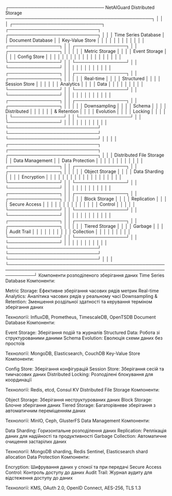 ┌────────────────────────────── NetAIGuard Distributed Storage ──────────────────────────────────────────────┐
│                                                                                                            │
│  ┌────────────────────────────┐    ┌────────────────────────────┐    ┌────────────────────────────┐       │
│  │  Time Series Database      │    │  Document Database         │    │  Key-Value Store           │       │
│  │                            │    │                            │    │                            │       │
│  │  ┌────────────────┐        │    │  ┌────────────────┐        │    │  ┌────────────────┐        │       │
│  │  │ Metric Storage │        │    │  │ Event Storage  │        │    │  │ Config Store   │        │       │
│  │  │                │        │    │  │                │        │    │  │                │        │       │
│  │  └────────────────┘        │    │  └────────────────┘        │    │  └────────────────┘        │       │
│  │                            │    │                            │    │                            │       │
│  │  ┌────────────────┐        │    │  ┌────────────────┐        │    │  ┌────────────────┐        │       │
│  │  │ Real-time      │        │    │  │ Structured     │        │    │  │ Session Store  │        │       │
│  │  │ Analytics      │        │    │  │ Data           │        │    │  │                │        │       │
│  │  └────────────────┘        │    │  └────────────────┘        │    │  └────────────────┘        │       │
│  │                            │    │                            │    │                            │       │
│  │  ┌────────────────┐        │    │  ┌────────────────┐        │    │  ┌────────────────┐        │       │
│  │  │ Downsampling   │        │    │  │ Schema         │        │    │  │ Distributed    │        │       │
│  │  │ & Retention    │        │    │  │ Evolution      │        │    │  │ Locking        │        │       │
│  │  └────────────────┘        │    │  └────────────────┘        │    │  └────────────────┘        │       │
│  │                            │    │                            │    │                            │       │
│  └────────────────────────────┘    └────────────────────────────┘    └────────────────────────────┘       │
│                                                                                                            │
│  ┌────────────────────────────┐    ┌────────────────────────────┐    ┌────────────────────────────┐       │
│  │  Distributed File Storage  │    │  Data Management           │    │  Data Protection           │       │
│  │                            │    │                            │    │                            │       │
│  │  ┌────────────────┐        │    │  ┌────────────────┐        │    │  ┌────────────────┐        │       │
│  │  │ Object Storage │        │    │  │ Data Sharding  │        │    │  │ Encryption     │        │       │
│  │  │                │        │    │  │                │        │    │  │                │        │       │
│  │  └────────────────┘        │    │  └────────────────┘        │    │  └────────────────┘        │       │
│  │                            │    │                            │    │                            │       │
│  │  ┌────────────────┐        │    │  ┌────────────────┐        │    │  ┌────────────────┐        │       │
│  │  │ Block Storage  │        │    │  │ Replication    │        │    │  │ Secure Access  │        │       │
│  │  │                │        │    │  │                │        │    │  │ Control        │        │       │
│  │  └────────────────┘        │    │  └────────────────┘        │    │  └────────────────┘        │       │
│  │                            │    │                            │    │                            │       │
│  │  ┌────────────────┐        │    │  ┌────────────────┐        │    │  ┌────────────────┐        │       │
│  │  │ Tiered Storage │        │    │  │ Garbage        │        │    │  │ Audit Trail    │        │       │
│  │  │                │        │    │  │ Collection     │        │    │  │                │        │       │
│  │  └────────────────┘        │    │  └────────────────┘        │    │  └────────────────┘        │       │
│  │                            │    │                            │    │                            │       │
│  └────────────────────────────┘    └────────────────────────────┘    └────────────────────────────┘       │
│                                                                                                            │
└────────────────────────────────────────────────────────────────────────────────────────────────────────────┘
Компоненти розподіленого зберігання даних
Time Series Database
Компоненти:

Metric Storage: Ефективне зберігання часових рядів метрик
Real-time Analytics: Аналітика часових рядів у реальному часі
Downsampling & Retention: Зменшення роздільної здатності та керування терміном зберігання даних

Технології: InfluxDB, Prometheus, TimescaleDB, OpenTSDB
Document Database
Компоненти:

Event Storage: Зберігання подій та журналів
Structured Data: Робота зі структурованими даними
Schema Evolution: Еволюція схеми даних без простоїв

Технології: MongoDB, Elasticsearch, CouchDB
Key-Value Store
Компоненти:

Config Store: Зберігання конфігурацій
Session Store: Зберігання сесій та тимчасових даних
Distributed Locking: Розподілені блокування для координації

Технології: Redis, etcd, Consul KV
Distributed File Storage
Компоненти:

Object Storage: Зберігання неструктурованих даних
Block Storage: Блочне зберігання даних
Tiered Storage: Багаторівневе зберігання з автоматичним переміщенням даних

Технології: MinIO, Ceph, GlusterFS
Data Management
Компоненти:

Data Sharding: Горизонтальне розподілення даних
Replication: Реплікація даних для надійності та продуктивності
Garbage Collection: Автоматичне очищення застарілих даних

Технології: MongoDB sharding, Redis Sentinel, Elasticsearch shard allocation
Data Protection
Компоненти:

Encryption: Шифрування даних у спокої та при передачі
Secure Access Control: Контроль доступу до даних
Audit Trail: Журнал аудиту для відстеження доступу до даних

Технології: KMS, OAuth 2.0, OpenID Connect, AES-256, TLS 1.3